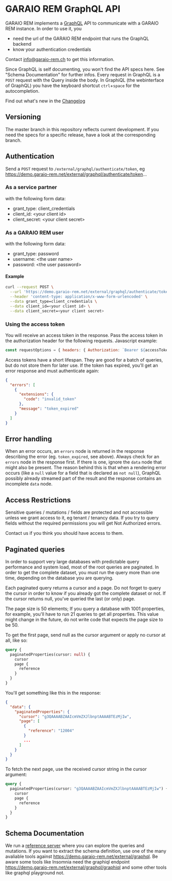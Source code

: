 # GARAIO REM GraphQL API

GARAIO REM implements a [GraphQL](https://graphql.org) API to communicate with a GARAIO REM instance. In order to use it, you

- need the url of the GARAIO REM endpoint that runs the GraphQL backend
- know your authentication credentials

Contact [info@garaio-rem.ch](mailto:info@garaio-rem.ch) to get this information.

Since GraphQL is self documenting, you won't find the API specs here. See "Schema Documentation" for further infos. Every request in GraphQL is a `POST` request with the Query inside the body.
In GraphiQL (the webinterface of GraphQL) you have the keyboard shortcut `ctrl`+`space` for the autocompletion.

Find out what's new in the [Changelog](Changelog.md)

## Versioning

The master branch in this repository reflects current development. If you need the specs for a specific release, have a look at the corresponding branch.

## Authentication

Send a `POST` request to `/external/graphql/authenticate/token`, eg <https://demo.garaio-rem.net/external/graphql/authenticate/token>...

### As a service partner

with the following form data:

- grant_type: client_credentials
- client_id: \<your client id>
- client_secret: \<your client secret>

### As a GARAIO REM user

with the following form data:

- grant_type: password
- username: \<the user name>
- password: \<the user password>

#### Example

```bash
curl --request POST \
  --url 'https://demo.garaio-rem.net/external/graphql/authenticate/token' \
  --header 'content-type: application/x-www-form-urlencoded' \
  --data grant_type=client_credentials \
  --data client_id=<your client id> \
  --data client_secret=<your client secret>
```

### Using the access token

You will receive an access token in the response. Pass the access token in the authorization header for the following requests. Javascript example:

```javascript
const requestOptions = { headers: { Authorization: `Bearer ${accessToken}` } }
```

Access tokens have a short lifespan. They are good for a batch of queries, but do not store them for later use. If the token has expired, you'll get an error response and must authenticate again:

```json
{
  "errors": [
    {
      "extensions": {
        "code": "invalid_token"
      },
      "message": "token_expired"
    }
  ]
}
```

## Error handling

When an error occurs, an `errors` node is returned in the response describing the error (eg. `token_expired`, see above). Always check for an `errors` node in the response first. If there is one, ignore the `data` node that might also be present. The reason behind this is that when a rendering error occurs (like a `null` value for a field that is declared as `not null`), GraphQL possibly already streamed part of the result and the response contains an incomplete `data` node.

## Access Restrictions

Sensitive queries / mutations / fields are protected and not accessible unless we grant access to it, eg tenant / tenancy data. If you try to query fields without the required permissions you will get Not Authorized errors.

Contact us if you think you should have access to them.

## Paginated queries

In order to support very large databases with predictable query performance and system load, most of the root queries are paginated. In order to get the complete dataset, you must run the query more than one time, depending on the database you are querying.

Each paginated query returns a cursor and a page. Do not forget to query the cursor in order to know if you already got the complete dataset or not. If the cursor returns null, you've queried the last (or only) page.

The page size is 50 elements; If you query a database with 1001 properties, for example, you'll have to run 21 queries to get all properties. This value might change in the future, do not write code that expects the page size to be 50.

To get the first page, send null as the cursor argument or apply no cursor at all, like so:

```graphql
query {
  paginatedProperties(cursor: null) {
    cursor
    page {
      reference
    }
  }
}
```

You'll get something like this in the response:

```json
{
  "data": {
    "paginatedProperties": {
      "cursor": "g3QAAAABZAAIcmVmZXJlbnptAAAABTEzMjIw",
      "page": [
        {
          "reference": "12004"
        }
        ...
      ]
    }
  }
}
```

To fetch the next page, use the received cursor string in the cursor argument:

```graphql
query {
  paginatedProperties(cursor: "g3QAAAABZAAIcmVmZXJlbnptAAAABTEzMjIw") {
    cursor
    page {
      reference
    }
  }
}
```

## Schema Documentation

We run a [reference server](https://demo.garaio-rem.net/external/graphql/graphiql) where you can explore the queries and mutations. If you want to extract the schema definition, use one of the many avaliable tools against <https://demo.garaio-rem.net/external/graphql>. Be aware some tools like Insomnia need the graphiql endpoint <https://demo.garaio-rem.net/external/graphql/graphiql> and some other tools like graphql playground not.
